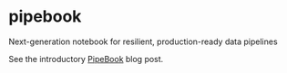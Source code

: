 # pipebook
Next-generation notebook for resilient, production-ready data pipelines

See the introductory [PipeBook](https://ihack.us/2022/06/30/pipebook-yml-reimagining-notebooks-as-resilient-data-pipelines/) blog post.
